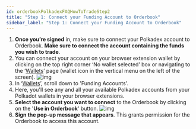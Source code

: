 ```yaml
---
id: orderbookPolkadexFAQHowToTradeStep2
title: "Step 1: Connect your Funding Account to Orderbook"
sidebar_label: "Step 1: Connect your Funding Account to Orderbook"
---
```


1. **Once you’re signed** in, make sure to connect your Polkadex account to Orderbook. **Make sure to connect the account containing the funds you wish to trade**.
2. You can connect your account on your browser extension wallet by clicking on the top right corner ‘No wallet selected’ box or navigating to the ‘[Wallets](https://orderbook.polkadex.trade/wallets)’ page (wallet icon in the vertical menu on the left of the screen).
![img](/img/step4.webp)
3. In ‘[Wallets](https://orderbook.polkadex.trade/wallets)’, scroll down to 'Funding Accounts'.
4. Here, you'll see any and all your available Polkadex accounts from your Polkadot wallets in your browser extensions.
5. **Select the account you want to connect** to the Orderbook by clicking on the '**Use in Orderbook**' button.
![img](/img/step5.webp)
6. **Sign the pop-up message that appears**. This grants permission for the Orderbook to access this account.